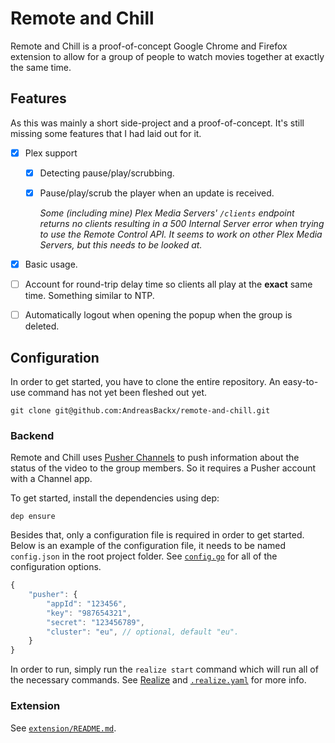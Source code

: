 # Remote and Chill

Remote and Chill is a proof-of-concept Google Chrome and Firefox extension to allow for a group of people to watch movies together at exactly the same time.

## Features

As this was mainly a short side-project and a proof-of-concept. It's still missing some features that I had laid out for it.

- [x] Plex support
    
    - [x] Detecting pause/play/scrubbing.
    - [x] Pause/play/scrub the player when an update is received.
    
        _Some (including mine) Plex Media Servers' `/clients` endpoint returns no clients resulting in a 500 Internal Server error when trying to use the Remote Control API. It seems to work on other Plex Media Servers, but this needs to be looked at._
        
- [x] Basic usage.
- [ ] Account for round-trip delay time so clients all play at the **exact** same time. Something similar to NTP.
- [ ] Automatically logout when opening the popup when the group is deleted.

## Configuration

In order to get started, you have to clone the entire repository. An easy-to-use command has not yet been fleshed out yet.

```shell
git clone git@github.com:AndreasBackx/remote-and-chill.git
```

### Backend

Remote and Chill uses [Pusher Channels](https://pusher.com/docs/client_api_guide/client_channels) to push information about the status of the video to the group members. So it requires a Pusher account with a Channel app.

To get started, install the dependencies using dep:

```shell
dep ensure
```

Besides that, only a configuration file is required in order to get started. Below is an example of the configuration file, it needs to be named `config.json` in the root project folder. See [`config.go`](config.go) for all of the configuration options.

```javascript
{
    "pusher": {
        "appId": "123456",
        "key": "987654321",
        "secret": "123456789",
        "cluster": "eu", // optional, default "eu".
    }
}
```

In order to run, simply run the `realize start` command which will run all of the necessary commands. See [Realize](https://github.com/oxequa/realize) and [`.realize.yaml`](.realize.yaml) for more info.

### Extension

See [`extension/README.md`](extension/README.md).
